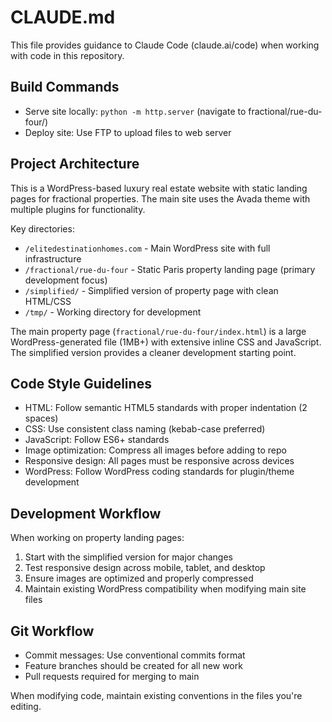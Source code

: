 # CLAUDE.md

This file provides guidance to Claude Code (claude.ai/code) when working with code in this repository.

## Build Commands
- Serve site locally: `python -m http.server` (navigate to fractional/rue-du-four/)
- Deploy site: Use FTP to upload files to web server

## Project Architecture
This is a WordPress-based luxury real estate website with static landing pages for fractional properties. The main site uses the Avada theme with multiple plugins for functionality.

Key directories:
- `/elitedestinationhomes.com` - Main WordPress site with full infrastructure
- `/fractional/rue-du-four` - Static Paris property landing page (primary development focus)
- `/simplified/` - Simplified version of property page with clean HTML/CSS
- `/tmp/` - Working directory for development

The main property page (`fractional/rue-du-four/index.html`) is a large WordPress-generated file (1MB+) with extensive inline CSS and JavaScript. The simplified version provides a cleaner development starting point.

## Code Style Guidelines
- HTML: Follow semantic HTML5 standards with proper indentation (2 spaces)
- CSS: Use consistent class naming (kebab-case preferred)
- JavaScript: Follow ES6+ standards
- Image optimization: Compress all images before adding to repo
- Responsive design: All pages must be responsive across devices
- WordPress: Follow WordPress coding standards for plugin/theme development

## Development Workflow
When working on property landing pages:
1. Start with the simplified version for major changes
2. Test responsive design across mobile, tablet, and desktop
3. Ensure images are optimized and properly compressed
4. Maintain existing WordPress compatibility when modifying main site files

## Git Workflow
- Commit messages: Use conventional commits format
- Feature branches should be created for all new work
- Pull requests required for merging to main

When modifying code, maintain existing conventions in the files you're editing.